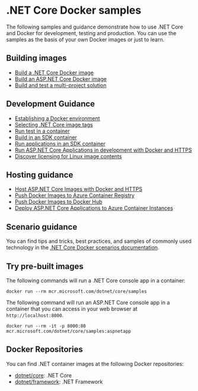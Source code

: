 # .NET Core Docker samples

The following samples and guidance demonstrate how to use .NET Core and Docker for development, testing and production. You can use the samples as the basis of your own Docker images or just to learn.

## Building images

* [Build a .NET Core Docker image](dotnetapp/README.md)
* [Build an ASP.NET Core Docker image](aspnetapp/README.md)
* [Build and test a multi-project solution](complexapp/README.md)

## Development Guidance

* [Establishing a Docker environment](establishing-docker-environment.md)
* [Selecting .NET Core image tags](selecting-tags.md)
* [Run test in a container](run-tests-in-sdk-container.md)
* [Build in an SDK container](build-in-sdk-container.md)
* [Run applications in an SDK container](run-in-sdk-container.md)
* [Run ASP.NET Core Applications in development with Docker and HTTPS](run-aspnetcore-https-development.md)
* [Discover licensing for Linux image contents](https://github.com/dotnet/dotnet-docker/blob/master/documentation/image-artifact-details.md)

## Hosting guidance

* [Host ASP.NET Core Images with Docker and HTTPS](host-aspnetcore-https.md)
* [Push Docker Images to Azure Container Registry](push-image-to-acr.md)
* [Push Docker Images to Docker Hub](push-image-to-dockerhub.md)
* [Deploy ASP.NET Core Applications to Azure Container Instances](deploy-container-to-aci.md)

## Scenario guidance

You can find tips and tricks, best practices, and samples of commonly used technology in the [.NET Core Docker scenarios documentation](../documentation/scenarios/README.md).

## Try pre-built images

The following commands will run a .NET Core console app in a container:

```console
docker run --rm mcr.microsoft.com/dotnet/core/samples
```

The following command will run an ASP.NET Core console app in a container that you can access in your web browser at `http://localhost:8000`.

```console
docker run --rm -it -p 8000:80 mcr.microsoft.com/dotnet/core/samples:aspnetapp
```

## Docker Repositories

You can find .NET container images at the following Docker repositories:

* [dotnet/core](https://hub.docker.com/_/microsoft-dotnet-core/): .NET Core
* [dotnet/framework](https://hub.docker.com/_/microsoft-dotnet-framework/): .NET Framework
